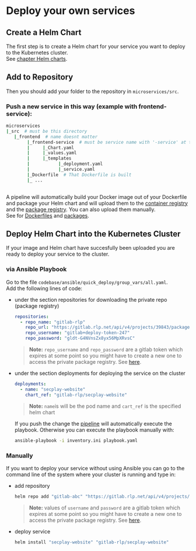 # Deploy your own services

## Create a Helm Chart
The first step is to create a Helm chart for your service you want to deploy to the Kubernetes cluster.\
See [chapter Helm charts](./helm-charts.md).

## Add to Repository
Then you should add your folder to the repository in `microservices/src`.

### Push a new service in this way (example with frontend-service):

``` bash
microservices
|_src  # must be this directory
   |_frontend  # name doesnt matter
        |_frontend-service  # must be service name with '-service' at the end; this directory gets packaged
        |     |_Chart.yaml
        |     |_values.yaml
        |     |_templates
        |           |_deployment.yaml
        |           |_service.yaml
        |_Dockerfile  # That Dockerfile is built
        |_ ...
 
```

A pipeline will automatically build your Docker image out of your Dockerfile and package your Helm chart and will upload them to the [container registry](./gitlab-container-registry.md) and the [package registry](./gitlab-package-registry.md). You can also upload them manually.\
See for [Dockerfiles](./gitlab-container-registry.md#manually) and [packages](./gitlab-package-registry.md#manually).

## Deploy Helm Chart into the Kubernetes Cluster

If your image and Helm chart have succesfully been uploaded you are ready to deploy your service to the cluster.

### via Ansible Playbook

Go to the file `codebase/ansible/quick_deploy/group_vars/all.yaml`.\
Add the following lines of code:

- under the section repositories for downloading the private repo (package registry)

  ```yaml
  repositories:
    - repo_name: "gitlab-rlp"
      repo_url: "https://gitlab.rlp.net/api/v4/projects/39843/packages/helm/stable"
      repo_username: "gitlab+deploy-token-247"
      repo_password: "gldt-G4NVnsZx8yx56MpXRvsC"
  ```
  > **Note:** `repo_username` and `repo_password` are a gitlab token which expires at some point so you might have to create a new one to access the private package registry. See [here](./gitlab-tokens.md).

- under the section deployments for deploying the service on the cluster

  ```yaml
  deployments:
    - name: "secplay-website"
      chart_ref: "gitlab-rlp/secplay-website"
  ```
  > **Note:** `name`is will be the pod name and `cart_ref` is the specified helm chart
  
  If you push the change the [pipeline](./pipelines.md#codebase-pipeline) will automatically execute the playbook.
  Otherwise you can execute the playbook manually with:

  ```bash
  ansible-playbook -i inventory.ini playbook.yaml
  ```

### Manually

If you want to deploy your service without using Ansible you can go to the command line of the system where your cluster is running and type in:

- add repository
  ```bash
  helm repo add "gitlab-abc" "https://gitlab.rlp.net/api/v4/projects/39843/packages/helm/stable" --username=gitlab+deploy-token-247 --password=gldt-G4NVnsZx8yx56MpXRvsC
  ```
  > **Note:** values of `username` and `password` are a gitlab token which expires at some point so you might have to create a new one to access the private package registry. See [here](./gitlab-tokens.md).

- deploy service

  ```bash
  helm install "secplay-website" "gitlab-rlp/secplay-website"
  ```